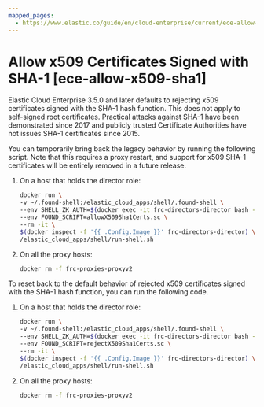 ```yaml
---
mapped_pages:
  - https://www.elastic.co/guide/en/cloud-enterprise/current/ece-allow-x509-sha1.html
---
```


# Allow x509 Certificates Signed with SHA-1 [ece-allow-x509-sha1]

Elastic Cloud Enterprise 3.5.0 and later defaults to rejecting x509 certificates signed with the SHA-1 hash function. This does not apply to self-signed root certificates. Practical attacks against SHA-1 have been demonstrated since 2017 and publicly trusted Certificate Authorities have not issues SHA-1 certificates since 2015.

You can temporarily bring back the legacy behavior by running the following script. Note that this requires a proxy restart, and support for x509 SHA-1 certificates will be entirely removed in a future release.

1. On a host that holds the director role:

    ```sh
    docker run \
    -v ~/.found-shell:/elastic_cloud_apps/shell/.found-shell \
    --env SHELL_ZK_AUTH=$(docker exec -it frc-directors-director bash -c 'echo -n $FOUND_ZK_READWRITE') $(docker inspect -f '{{ range .HostConfig.ExtraHosts }} --add-host {{.}} {{ end }}' frc-directors-director)  \
    --env FOUND_SCRIPT=allowX509Sha1Certs.sc \
    --rm -it \
    $(docker inspect -f '{{ .Config.Image }}' frc-directors-director) \
    /elastic_cloud_apps/shell/run-shell.sh
    ```

2. On all the proxy hosts:

    ```sh
    docker rm -f frc-proxies-proxyv2
    ```


To reset back to the default behavior of rejected x509 certificates signed with the SHA-1 hash function, you can run the following code.

1. On a host that holds the director role:

    ```sh
    docker run \
    -v ~/.found-shell:/elastic_cloud_apps/shell/.found-shell \
    --env SHELL_ZK_AUTH=$(docker exec -it frc-directors-director bash -c 'echo -n $FOUND_ZK_READWRITE') $(docker inspect -f '{{ range .HostConfig.ExtraHosts }} --add-host {{.}} {{ end }}' frc-directors-director)  \
    --env FOUND_SCRIPT=rejectX509Sha1Certs.sc \
    --rm -it \
    $(docker inspect -f '{{ .Config.Image }}' frc-directors-director) \
    /elastic_cloud_apps/shell/run-shell.sh
    ```

2. On all the proxy hosts:

    ```sh
    docker rm -f frc-proxies-proxyv2
    ```


